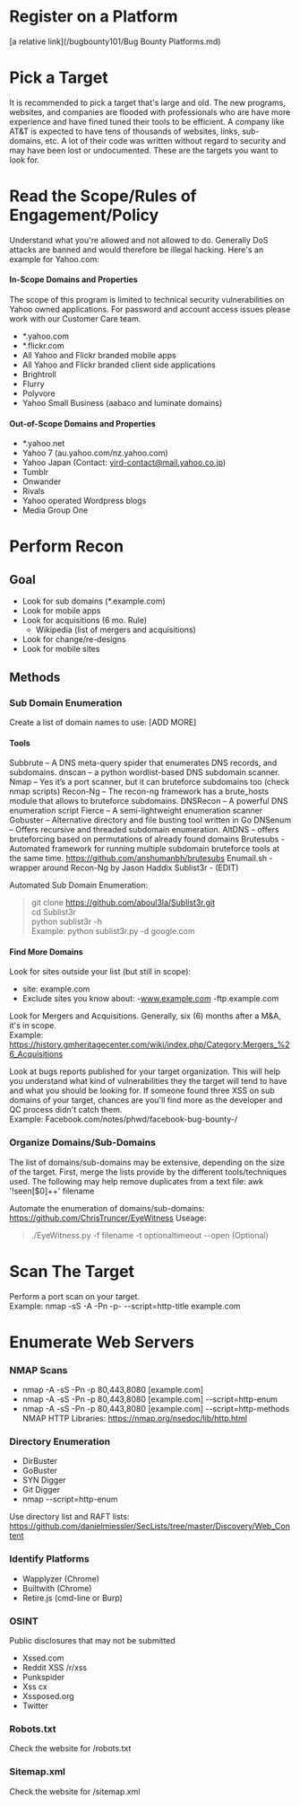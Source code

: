 # Register on a Platform
[a relative link](/bugbounty101/Bug Bounty Platforms.md)

# Pick a Target
It is recommended to pick a target that's large and old. The new programs, websites, and companies are flooded with professionals who are have more experience and have fined tuned their tools to be efficient. A company like AT&T is expected to have tens of thousands of websites, links, sub-domains, etc. A lot of their code was written without regard to security and may have been lost or undocumented. These are the targets you want to look for. 

# Read the Scope/Rules of Engagement/Policy
Understand what you're allowed and not allowed to do. Generally DoS attacks are banned and would therefore be illegal hacking. Here's an example for Yahoo.com:

#### In-Scope Domains and Properties
The scope of this program is limited to technical security vulnerabilities on Yahoo owned applications. For password and account access issues please work with our Customer Care team. 
- *.yahoo.com
- *.flickr.com
- All Yahoo and Flickr branded mobile apps
- All Yahoo and Flickr branded client side applications
- Brightroll
- Flurry
- Polyvore
- Yahoo Small Business (aabaco and luminate domains)
#### Out-of-Scope Domains and Properties
- *.yahoo.net
- Yahoo 7 (au.yahoo.com/nz.yahoo.com)
- Yahoo Japan (Contact: yird-contact@mail.yahoo.co.jp)
- Tumblr
- Onwander
- Rivals
- Yahoo operated Wordpress blogs
- Media Group One

# Perform Recon

## Goal
- Look for sub domains (*.example.com)
- Look for mobile apps
- Look for acquisitions (6 mo. Rule)
  - Wikipedia (list of mergers and acquisitions)
- Look for change/re-designs
- Look for mobile sites

## Methods

### Sub Domain Enumeration
Create a list of domain names to use: [ADD MORE]

#### Tools
Subbrute – A DNS meta-query spider that enumerates DNS records, and subdomains.
dnscan – a python wordlist-based DNS subdomain scanner.
Nmap – Yes it’s a port scanner, but it can bruteforce subdomains too (check nmap scripts)
Recon-Ng – The recon-ng framework has a brute_hosts module that allows to bruteforce subdomains.
DNSRecon – A powerful DNS enumeration script
Fierce – A semi-lightweight enumeration scanner
Gobuster – Alternative directory and file busting tool written in Go
DNSenum – Offers recursive and threaded subdomain enumeration.
AltDNS – offers bruteforcing based on permutations of already found domains
Brutesubs - Automated framework for running multiple subdomain bruteforce tools at the same time. https://github.com/anshumanbh/brutesubs
Enumail.sh - wrapper around Recon-Ng by Jason Haddix
Sublist3r - (EDIT)

Automated Sub Domain Enumeration: <br />
> git clone https://github.com/aboul3la/Sublist3r.git <br />
> cd Sublist3r <br />
> python sublist3r -h <br />
Example: python sublist3r.py -d google.com

#### Find More Domains
Look for sites outside your list (but still in scope): <br />
- site: example.com
- Exclude sites you know about: -www.example.com -ftp.example.com

Look for Mergers and Acquisitions. Generally, six (6) months after a M&A, it's in scope. <br />
Example: https://history.gmheritagecenter.com/wiki/index.php/Category:Mergers_%26_Acquisitions

Look at bugs reports published for your target organization. This will help you understand what kind of vulnerabilities they the target will tend to have and what you should be looking for. If someone found three XSS on sub domains of your target, chances are you'll find more as the developer and QC process didn't catch them. <br />
Example: Facebook.com/notes/phwd/facebook-bug-bounty-/

### Organize Domains/Sub-Domains
The list of domains/sub-domains may be extensive, depending on the size of the target. First, merge the lists provide by the different tools/techniques used. The following may help remove duplicates from a text file: awk '!seen[$0]++' filename

Automate the enumeration of domains/sub-domains: https://github.com/ChrisTruncer/EyeWitness
Useage: 
> ./EyeWitness.py -f filename -t optionaltimeout --open (Optional)

# Scan The Target
Perform a port scan on your target. <br />
Example: nmap -sS -A -Pn -p- --script=http-title example.com

# Enumerate Web Servers
### NMAP Scans
- nmap -A -sS -Pn -p 80,443,8080 [example.com]
- nmap -A -sS -Pn -p 80,443,8080 [example.com] --script=http-enum
- nmap -A -sS -Pn -p 80,443,8080 [example.com] --script=http-methods
NMAP HTTP Libraries: https://nmap.org/nsedoc/lib/http.html

### Directory Enumeration
- DirBuster
- GoBuster
- SYN Digger
- Git Digger
- nmap --script=http-enum

Use directory list and RAFT lists: https://github.com/danielmiessler/SecLists/tree/master/Discovery/Web_Content

### Identify Platforms
- Wapplyzer (Chrome)
- Builtwith (Chrome)
- Retire.js (cmd-line or Burp)

### OSINT
Public disclosures that may not be submitted
- Xssed.com
- Reddit XSS /r/xss
- Punkspider
- Xss cx
- Xssposed.org
- Twitter

### Robots.txt
Check the website for /robots.txt

### Sitemap.xml
Check the website for /sitemap.xml
